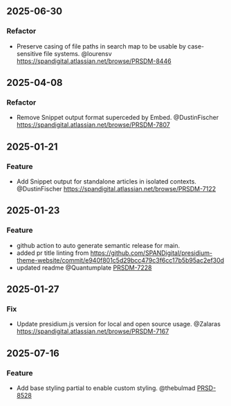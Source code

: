 ## 2025-06-30
### Refactor
- Preserve casing of file paths in search map to be usable by case-sensitive file systems. @lourensv https://spandigital.atlassian.net/browse/PRSDM-8446

## 2025-04-08
### Refactor
- Remove Snippet output format superceded by Embed. @DustinFischer https://spandigital.atlassian.net/browse/PRSDM-7807

## 2025-01-21
### Feature
- Add Snippet output for standalone articles in isolated contexts. @DustinFischer https://spandigital.atlassian.net/browse/PRSDM-7122

## 2025-01-23
### Feature
- github action to auto generate semantic release for main.
- added pr title linting from https://github.com/SPANDigital/presidium-theme-website/commit/e940f801c5d29bcc479c3f6cc17b5b95ac2ef30d
- updated readme
@Quantumplate [PRSDM-7228](https://spandigital.atlassian.net/browse/PRSDM-7228)

## 2025-01-27
### Fix
- Update presidium.js version for local and open source usage. @Zalaras https://spandigital.atlassian.net/browse/PRSDM-7167

## 2025-07-16
### Feature
- Add base styling partial to enable custom styling. @thebulmad [PRSD-8528](https://spandigital.atlassian.net/browse/PRSDM-8528)
